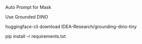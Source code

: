 Auto Prompt for Mask

Use Grounded DINO

huggingface-cli download IDEA-Research/grounding-dino-tiny


pip install -r requirements.txt